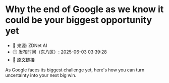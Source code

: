 # Why the end of Google as we know it could be your biggest opportunity yet
- 📅 来源: ZDNet AI
- 🕒 发布时间（东八区）: 2025-06-03 03:39:28
- 🔗 [原文链接](https://www.zdnet.com/article/why-the-end-of-google-as-we-know-it-could-be-your-biggest-opportunity-yet/)

As Google faces its biggest challenge yet, here's how you can turn uncertainty into your next big win.